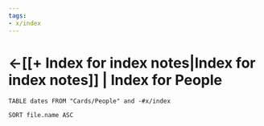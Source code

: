 ```yaml
---
tags:
- x/index
---
```


# <-[[+ Index for index notes|Index for index notes]] | Index for People

``` dataview
TABLE dates FROM "Cards/People" and -#x/index

SORT file.name ASC

```